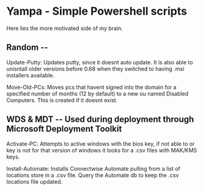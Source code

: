 # Yampa - Simple Powershell scripts

Here lies the more motivated side of my brain.


<h2>Random --</h2>

  Update-Putty: Updates putty, since it doesnt auto update. It is also able to unisntall older versions before 0.68 when they switched to having .msi installers available.
  
  Move-Old-PCs: Moves pcs that havent signed into the domain for a specified number of months (12 by default) to a new ou named Disabled Computers. This is created if it doesnt exist.





<h2>WDS & MDT -- Used during deployment through Microsoft Deployment Toolkit </h2>

  Activate-PC: Attempts to active windows with the bios key, if not able to or key is not for that version of windows it looks for a .csv files with MAK/KMS keys.
  
  Install-Automate: Installs Connectwise Automate pulling from a list of locations store in a .csv file. Query the Automate db to keep the .csv locations file updated.
